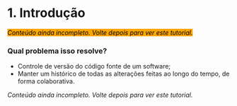 # 1. Introdução

_<mark style="background-color:orange;">Conteúdo ainda incompleto. Volte depois para ver este tutorial.</mark>_

### Qual problema isso resolve?

* Controle de versão do código fonte de um software;
* Manter um histórico de todas as alterações feitas ao longo do tempo, de forma colaborativa.

_Conteúdo ainda incompleto. Volte depois para ver este tutorial._
